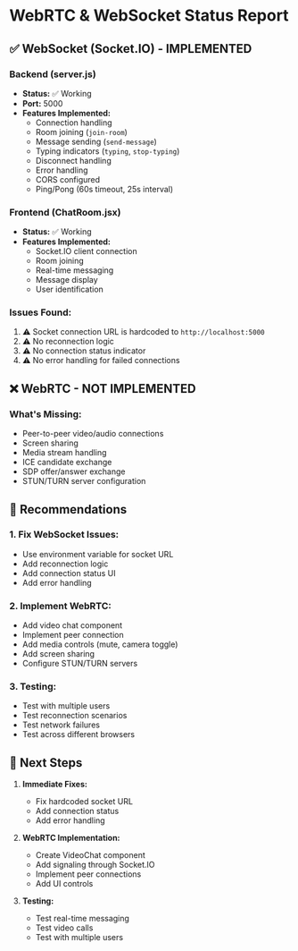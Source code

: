 # WebRTC & WebSocket Status Report

## ✅ WebSocket (Socket.IO) - IMPLEMENTED

### Backend (server.js)
- **Status:** ✅ Working
- **Port:** 5000
- **Features Implemented:**
  - Connection handling
  - Room joining (`join-room`)
  - Message sending (`send-message`)
  - Typing indicators (`typing`, `stop-typing`)
  - Disconnect handling
  - Error handling
  - CORS configured
  - Ping/Pong (60s timeout, 25s interval)

### Frontend (ChatRoom.jsx)
- **Status:** ✅ Working
- **Features Implemented:**
  - Socket.IO client connection
  - Room joining
  - Real-time messaging
  - Message display
  - User identification

### Issues Found:
1. ⚠️ Socket connection URL is hardcoded to `http://localhost:5000`
2. ⚠️ No reconnection logic
3. ⚠️ No connection status indicator
4. ⚠️ No error handling for failed connections

## ❌ WebRTC - NOT IMPLEMENTED

### What's Missing:
- Peer-to-peer video/audio connections
- Screen sharing
- Media stream handling
- ICE candidate exchange
- SDP offer/answer exchange
- STUN/TURN server configuration

## 🔧 Recommendations

### 1. Fix WebSocket Issues:
- Use environment variable for socket URL
- Add reconnection logic
- Add connection status UI
- Add error handling

### 2. Implement WebRTC:
- Add video chat component
- Implement peer connection
- Add media controls (mute, camera toggle)
- Add screen sharing
- Configure STUN/TURN servers

### 3. Testing:
- Test with multiple users
- Test reconnection scenarios
- Test network failures
- Test across different browsers

## 📝 Next Steps

1. **Immediate Fixes:**
   - Fix hardcoded socket URL
   - Add connection status
   - Add error handling

2. **WebRTC Implementation:**
   - Create VideoChat component
   - Add signaling through Socket.IO
   - Implement peer connections
   - Add UI controls

3. **Testing:**
   - Test real-time messaging
   - Test video calls
   - Test with multiple users
